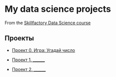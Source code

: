 # My data science projects

From the [Skillfactory Data Science course](https://skillfactory.ru/data-scientist)

## Проекты

* [Проект 0. Игра: Угадай число](https://github.com/MaxPorsh/sf_data_science/tree/new_branch_proverka/project_0)

* [Проект 1. ______](https://github.com/MaxPorsh/sf_data_science/tree/new_branch_proverka/project_1)

* [Проект 2. ______](____)
